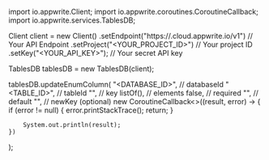 import io.appwrite.Client;
import io.appwrite.coroutines.CoroutineCallback;
import io.appwrite.services.TablesDB;

Client client = new Client()
    .setEndpoint("https://<REGION>.cloud.appwrite.io/v1") // Your API Endpoint
    .setProject("<YOUR_PROJECT_ID>") // Your project ID
    .setKey("<YOUR_API_KEY>"); // Your secret API key

TablesDB tablesDB = new TablesDB(client);

tablesDB.updateEnumColumn(
    "<DATABASE_ID>", // databaseId
    "<TABLE_ID>", // tableId
    "", // key
    listOf(), // elements
    false, // required
    "<DEFAULT>", // default
    "", // newKey (optional)
    new CoroutineCallback<>((result, error) -> {
        if (error != null) {
            error.printStackTrace();
            return;
        }

        System.out.println(result);
    })
);

